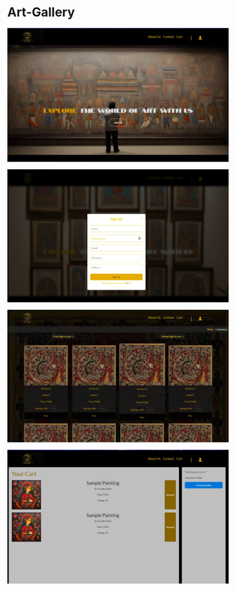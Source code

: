 # Art-Gallery

![sample](https://github.com/SwastikaSoni/Art-Gallery/blob/main/Frontend/images/1.jpg)

![sample](https://github.com/SwastikaSoni/Art-Gallery/blob/main/Frontend/images/2.jpg)

![sample](https://github.com/SwastikaSoni/Art-Gallery/blob/main/Frontend/images/3.jpg)

![sample](https://github.com/SwastikaSoni/Art-Gallery/blob/main/Frontend/images/4.jpg)

